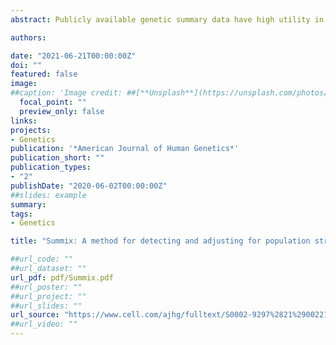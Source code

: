 ```yaml
---
abstract: Publicly available genetic summary data have high utility in research and the clinic, including prioritizing putative causal variants, polygenic scoring, and leveraging common controls. However, summarizing individual-level data can mask population structure, resulting in confounding, reduced power, and incorrect prioritization of putative causal variants. This limits the utility of publicly available data, especially for understudied or admixed populations where additional research and resources are most needed. Although several methods exist to estimate ancestry in individual-level data, methods to estimate ancestry proportions in summary data are lacking. Here, we present Summix, a method to efficiently deconvolute ancestry and provide ancestry-adjusted allele frequencies (AFs) from summary data. Using continental reference ancestry, African (AFR), non-Finnish European (EUR), East Asian (EAS), Indigenous American (IAM), South Asian (SAS), we obtain accurate and precise estimates (within 0.1%) for all simulation scenarios. We apply Summix to gnomAD v.2.1 exome and genome groups and subgroups, finding heterogeneous continental ancestry for several groups, including African/African American (∼84% AFR, ∼14% EUR) and American/Latinx (∼4% AFR, ∼5% EAS, ∼43% EUR, ∼46% IAM). Compared to the unadjusted gnomAD AFs, Summix's ancestry-adjusted AFs more closely match respective African and Latinx reference samples. Even on modern, dense panels of summary statistics, Summix yields results in seconds, allowing for estimation of confidence intervals via block bootstrap. Given an accompanying R package, Summix increases the utility and equity of public genetic resources, empowering novel research opportunities.

authors:

date: "2021-06-21T00:00:00Z"
doi: ""
featured: false
image:
##caption: 'Image credit: ##[**Unsplash**](https://unsplash.com/photos/jdD8gXaTZsc)'
  focal_point: ""
  preview_only: false
links:
projects: 
- Genetics
publication: '*American Journal of Human Genetics*'
publication_short: ""
publication_types:
- "2"
publishDate: "2020-06-02T00:00:00Z"
##slides: example
summary: 
tags:
- Genetics

title: "Summix: A method for detecting and adjusting for population structure in genetic summary data"

##url_code: ""
##url_dataset: ""
url_pdf: pdf/Summix.pdf
##url_poster: ""
##url_project: ""
##url_slides: ""
url_source: "https://www.cell.com/ajhg/fulltext/S0002-9297%2821%2900221-4"
##url_video: ""
---
```


